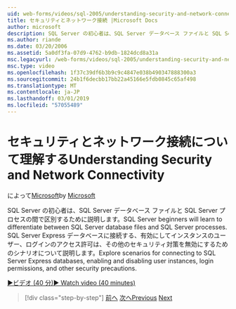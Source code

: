 ```yaml
---
uid: web-forms/videos/sql-2005/understanding-security-and-network-connectivity
title: セキュリティとネットワーク接続 |Microsoft Docs
author: microsoft
description: SQL Server の初心者は、SQL Server データベース ファイルと SQL Server プロセスの間で区別するために説明します。 SQL Server の E に接続するためのシナリオを検証するには.
ms.author: riande
ms.date: 03/20/2006
ms.assetid: 5a0df3fa-07d9-4762-b9db-1824dcd8a31a
msc.legacyurl: /web-forms/videos/sql-2005/understanding-security-and-network-connectivity
msc.type: video
ms.openlocfilehash: 1f37c39df6b3b9c9c4847e038b490347888300a3
ms.sourcegitcommit: 24b1f6decbb17bb22a45166e5fdb0845c65af498
ms.translationtype: MT
ms.contentlocale: ja-JP
ms.lasthandoff: 03/01/2019
ms.locfileid: "57055489"
---
```

<a name="understanding-security-and-network-connectivity"></a><span data-ttu-id="e62c4-104">セキュリティとネットワーク接続について理解する</span><span class="sxs-lookup"><span data-stu-id="e62c4-104">Understanding Security and Network Connectivity</span></span>
====================
<span data-ttu-id="e62c4-105">によって[Microsoft](https://github.com/microsoft)</span><span class="sxs-lookup"><span data-stu-id="e62c4-105">by [Microsoft](https://github.com/microsoft)</span></span>

<span data-ttu-id="e62c4-106">SQL Server の初心者は、SQL Server データベース ファイルと SQL Server プロセスの間で区別するために説明します。</span><span class="sxs-lookup"><span data-stu-id="e62c4-106">SQL Server beginners will learn to differentiate between SQL Server database files and SQL Server processes.</span></span> <span data-ttu-id="e62c4-107">SQL Server Express データベースに接続する、有効にしてインスタンスのユーザー、ログインのアクセス許可は、その他のセキュリティ対策を無効にするためのシナリオについて説明します。</span><span class="sxs-lookup"><span data-stu-id="e62c4-107">Explore scenarios for connecting to SQL Server Express databases, enabling and disabling user instances, login permissions, and other security precautions.</span></span>

[<span data-ttu-id="e62c4-108">&#9654;ビデオ (40 分)</span><span class="sxs-lookup"><span data-stu-id="e62c4-108">&#9654; Watch video (40 minutes)</span></span>](https://channel9.msdn.com/Blogs/ASP-NET-Site-Videos/understanding-security-and-network-connectivity)

> [!div class="step-by-step"]
> <span data-ttu-id="e62c4-109">[前へ](more-structured-query-language.md)
> [次へ](connecting-your-web-application-to-sql-server-2005-express-edition.md)</span><span class="sxs-lookup"><span data-stu-id="e62c4-109">[Previous](more-structured-query-language.md)
[Next](connecting-your-web-application-to-sql-server-2005-express-edition.md)</span></span>
